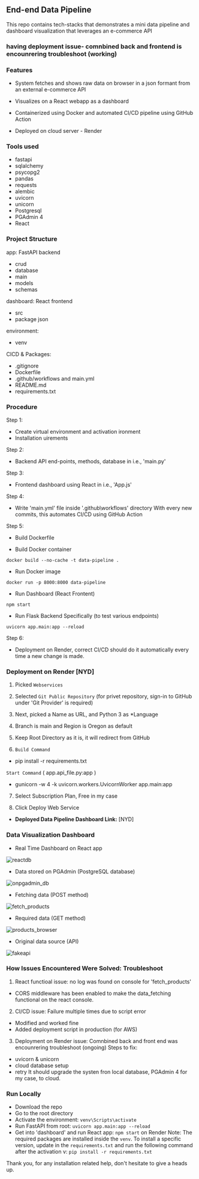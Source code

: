 ## End-end Data Pipeline
This repo contains tech-stacks that demonstrates a mini data pipeline and dashboard visualization that leverages an e-commerce API


### having deployment issue- comnbined back and frontend is encounrering troubleshoot (working)


### Features
 - System fetches and shows raw data on browser in a json formant from an external e-commerce API

 - Visualizes on a React webapp as a dashboard 

 - Containerized using Docker and automated CI/CD pipeline using GitHub Action

 - Deployed on cloud server - Render


### Tools used
- fastapi 
- sqlalchemy 
- psycopg2 
- pandas 
- requests
- alembic 
- uvicorn
- unicorn
- Postgresql
- PGAdmin 4
- React


### Project Structure
app: FastAPI backend
- crud
- database
- main
- models
- schemas

dashboard: React frontend
- src
- package json

environment:
- venv

CICD & Packages:
- .gitignore
- Dockerfile
- .github/workflows and main.yml
- README.md
- requirements.txt


### Procedure
Step 1:
- Create virtual environment and activation ironment
- Installation uirements

Step 2:
- Backend API end-points, methods, database in i.e., 'main.py'

Step 3:
- Frontend dashboard using React in i.e., 'App.js'

Step 4:
- Write 'main.yml' file inside '.github\workflows' directory
With every new commits, this automates CI/CD using GitHub Action

Step 5:
- Build Dockerfile

- Build Docker container

`docker build --no-cache -t data-pipeline .      `

- Run Docker image 

`docker run -p 8000:8000 data-pipeline`

- Run Dashboard (React Frontent)

`npm start`

- Run Flask Backend Specifically (to test various endpoints)

`uvicorn app.main:app --reload`

Step 6:
- Deployment on Render, correct CI/CD should do it automatically every time a new change is made.


### Deployment on Render [NYD]
1. Picked `Webservices`

2. Selected `Git Public Repository` (for privet repository, sign-in to GitHub under 'Git Provider' is required)

3. Next, picked a Name as URL, and Python 3 as *Language

4. Branch is main and Region is Oregon as default

5. Keep Root Directory as it is, it will redirect from GitHub

6. `Build Command`
- pip install -r requirements.txt

`Start Command` ( app.api_file.py:app )
- gunicorn -w 4 -k uvicorn.workers.UvicornWorker app.main:app

7. Select Subscription Plan, Free in my case

8. Click Deploy Web Service

- **Deployed Data Pipeline Dashboard Link:** [NYD]


### Data Visualization Dashboard
- Real Time Dashboard on React app

![reactdb](https://github.com/user-attachments/assets/5a99c83a-b9ec-4d65-b9d7-17e348a67010)


- Data stored on PGAdmin (PostgreSQL database)

![onpgadmin_db](https://github.com/user-attachments/assets/18caa943-6f98-462d-b563-14f3a02c9264)


- Fetching data (POST method)

![fetch_products](https://github.com/user-attachments/assets/c53ffe6f-bba9-41c0-bce2-8ed125d1d26e)


- Required data (GET method)

![products_browser](https://github.com/user-attachments/assets/839d5690-e4a9-47aa-931b-d9af79403991)


- Original data source (API)

![fakeapi](https://github.com/user-attachments/assets/b3efdd26-9674-4195-a01f-16164e1b7c18)


### How Issues Encountered Were Solved: Troubleshoot
1. React functioal issue: no log was found on console for 'fetch_products'
- CORS middleware has been enabled to make the data_fetching functional on the react console.

2. CI/CD issue: Failure multiple times due to script error
- Modified and worked fine
- Added deployment script in production (for AWS)

3. Deployment on Render issue: Comnbined back and front end was encounrering troubleshoot (ongoing)
Steps to fix:
- uvicorn & unicorn
- cloud database setup
- retry 
It should upgrade the systen fron local database, PGAdmin 4 for my case, to cloud.


### Run Locally
- Download the repo
- Go to the root directory
- Activate the environment: `venv\Scripts\activate`
- Run FastAPI from root: `uvicorn app.main:app --reload`
- Get into 'dashboard' and run React app: `npm start`
 on Render
Note:
The required packages are installed inside the `venv`.
To install a specific version, update in the `requirements.txt` and run the following command after the activation v:
`pip install -r requirements.txt`

Thank you,
for any installation related help, don't hesitate to give a heads up.